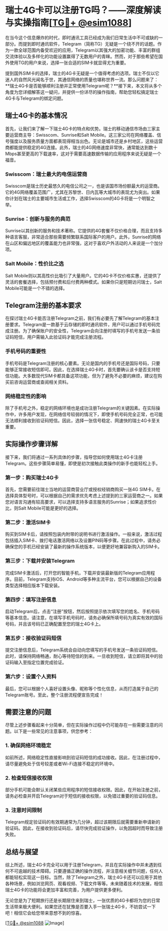 # 瑞士4G卡可以注册TG吗？——深度解读与实操指南[[TG💪+ @esim1088](https://t.me/s/esim1088)]

在当今这个信息爆炸的时代，即时通讯工具已经成为我们日常生活中不可或缺的一部分。而提到即时通讯软件，Telegram（简称TG）无疑是一个绕不开的话题。作为一款全球范围内备受欢迎的应用，Telegram以其强大的加密功能、丰富的群组交流体验以及多样化的功能设置赢得了无数用户的青睐。然而，对于那些希望在国外使用TG的用户来说，选择一张合适的SIM卡就显得尤为重要。

提到国外SIM卡的选择，瑞士的4G卡无疑是一个值得考虑的选项。瑞士不仅以它迷人的自然风光闻名于世，其通信网络的质量也堪称世界一流。那么问题来了：**瑞士4G卡是否能够顺利注册并正常使用Telegram呢？**接下来，本文将从多个角度为您详细解答这一疑问，并提供一份详尽的操作指南，帮助您轻松搞定瑞士4G卡与Telegram的绑定问题。

## 瑞士4G卡的基本情况

首先，让我们来了解一下瑞士4G卡的特点和优势。瑞士的移动通信市场由三家主要运营商主导：Swisscom、Sunrise和Salt Mobile。这三家公司在网络覆盖、信号强度以及服务质量方面都表现得相当出色。无论是城市还是乡村地区，这些运营商都能提供稳定的4G连接。此外，瑞士的4G网络速度非常快，通常能达到数十Mbps甚至更高的下载速率，这对于需要高速数据传输的应用程序来说无疑是一个福音。

### Swisscom：瑞士最大的电信运营商

Swisscom是瑞士历史最悠久的电信公司之一，也是该国市场份额最大的运营商。它的4G网络覆盖范围广，尤其在苏黎世、日内瓦等大城市的表现尤为突出。如果你计划在瑞士的主要城市生活或工作，选择Swisscom的4G卡将是一个明智之举。

### Sunrise：创新与服务的典范

Sunrise以其创新的服务和技术著称。它提供的4G套餐不仅价格合理，而且支持多种语言客服，非常适合那些需要频繁联系国际客户的用户。此外，Sunrise的网络在山区和偏远地区的覆盖能力也非常强，这对于喜欢户外活动的人来说是一个加分项。

### Salt Mobile：性价比之选

Salt Mobile则以其高性价比吸引了大量用户。它的4G卡不仅价格实惠，还提供了灵活的套餐选择，包括预付费和后付费两种模式。如果你只是短期访问瑞士，Salt Mobile可能是一个不错的选择。

## Telegram注册的基本要求

在探讨瑞士4G卡能否注册Telegram之前，我们有必要先了解Telegram的基本注册要求。Telegram是一款基于云存储的即时通讯软件，用户可以通过手机号码完成注册。为了确保账户的安全性，Telegram会向注册时填写的手机号发送一条验证码短信，用户需输入此验证码才能完成注册流程。

### 手机号码的重要性

手机号码是Telegram注册的核心要素。无论是国内的手机号还是国际号码，只要能够正常接收短信即可。因此，在选择瑞士4G卡时，首先要确认该卡是否支持短信功能。大多数现代SIM卡都具备这项功能，但为了避免不必要的麻烦，建议在购买前咨询运营商或查阅相关资料。

### 网络稳定性的影响

除了手机号之外，稳定的网络环境也是成功注册Telegram的关键因素。在实际操作中，许多用户发现，在网络信号较弱的情况下，即使手机号码完全正常，也可能无法顺利接收到验证码短信。因此，选择一张信号稳定、网速快的瑞士4G卡至关重要。

## 实际操作步骤详解

接下来，我们将通过一系列具体的步骤，指导您如何使用瑞士4G卡注册Telegram。这些步骤简单易懂，即使是初次接触此类操作的新手也能轻松上手。

### 第一步：购买瑞士4G卡

首先，您需要前往瑞士当地的运营商营业厅或授权经销商购买一张4G SIM卡。在选择具体型号时，可以根据自己的需求优先考虑上述提到的三家运营商之一。如果您对语言沟通有较高要求，可以选择支持多语言服务的Sunrise；如果追求性价比，则Salt Mobile可能是更好的选择。

### 第二步：激活SIM卡

购买到SIM卡后，请按照包装内附带的说明书进行激活操作。一般来说，激活过程包括插入SIM卡、拨打电话激活网络以及设置PIN码等步骤。在此过程中，请务必确保您的手机已经安装了最新的操作系统版本，以便更好地兼容新购入的SIM卡。

### 第三步：下载并安装Telegram

完成SIM卡激活后，打开您的智能手机，下载并安装最新版的Telegram应用程序。目前，Telegram支持iOS、Android等多种主流平台，您可以根据自己的设备类型选择相应版本下载安装。

### 第四步：填写注册信息

启动Telegram后，点击“注册”按钮，然后按照提示依次填写您的姓名、手机号码等基本信息。请注意，在填写手机号码时，请务必确保所填号码为真实有效的国际号码，并且该号码已正确配置至您的瑞士4G卡上。

### 第五步：接收验证码短信

提交注册信息后，Telegram系统会自动向您填写的手机号发送一条验证码短信。此时，请保持网络畅通，耐心等待短信的到来。一旦收到短信，请立即将其中的验证码输入至指定位置完成验证。

### 第六步：设置个人资料

最后，您可以根据个人喜好设置头像、昵称等个性化信息，从而打造属于自己的Telegram账号。至此，整个注册流程便宣告完成！

## 需要注意的问题

尽管上述步骤看起来十分简单，但在实际操作过程中仍可能存在一些需要注意的问题。以下是一些常见的注意事项，供您参考：

### 1. 确保网络环境稳定

如前所述，网络稳定性直接影响到验证码短信的成功接收。因此，在注册过程中，请尽量避免处于信号较差或者Wi-Fi连接不稳定的环境中。

### 2. 检查短信接收权限

部分手机可能会默认关闭某些应用程序的短信接收权限。因此，在开始注册之前，请务必检查并开启Telegram对于短信的接收权限，以免错过重要的验证码信息。

### 3. 注意时间限制

Telegram规定验证码的有效期通常为几分钟，超过该期限后就需要重新申请新的验证码。因此，在接收到验证码后，请尽快完成验证操作，以免因超时而导致注册失败。

## 总结与展望

综上所述，瑞士4G卡完全可以用于注册Telegram，并且在实际操作中并未遇到任何不可逾越的技术障碍。只要遵循正确的操作流程，并注意相关细节问题，任何人都能轻松实现这一目标。当然，除了Telegram之外，瑞士4G卡还可以应用于其他各种场景，例如浏览网页、观看视频、下载文件等等。未来随着技术的发展，相信瑞士4G卡的功能将会更加丰富和完善，为用户提供更多便利。

无论您是为了短期旅行还是长期居住来到瑞士，一张优质的4G卡都将为您的日常生活带来极大便利。如果您还在犹豫是否要入手一张瑞士4G卡，不妨尝试一下吧！相信它会给您带来意想不到的惊喜。

[[TG💪+ @esim1088](https://t.me/s/esim1088) ![Image](https://i.postimg.cc/4NQfJmqS/Snipaste-2025-05-13-00-14-12.png)]